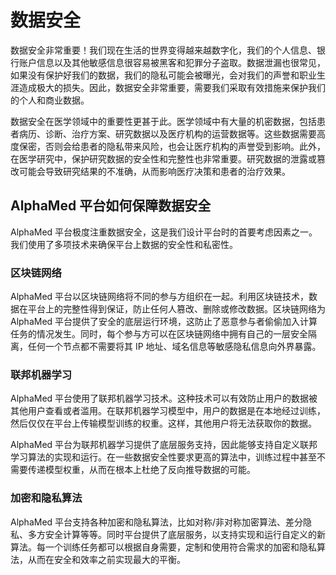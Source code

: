 # 数据安全

数据安全非常重要！我们现在生活的世界变得越来越数字化，我们的个人信息、银行账户信息以及其他敏感信息很容易被黑客和犯罪分子盗取。数据泄漏也很常见，如果没有保护好我们的数据，我们的隐私可能会被曝光，会对我们的声誉和职业生涯造成极大的损失。因此，数据安全非常重要，需要我们采取有效措施来保护我们的个人和商业数据。

数据安全在医学领域中的重要性更甚于此。医学领域中有大量的机密数据，包括患者病历、诊断、治疗方案、研究数据以及医疗机构的运营数据等。这些数据需要高度保密，否则会给患者的隐私带来风险，也会让医疗机构的声誉受到影响。此外，在医学研究中，保护研究数据的安全性和完整性也非常重要。研究数据的泄露或篡改可能会导致研究结果的不准确，从而影响医疗决策和患者的治疗效果。

## AlphaMed 平台如何保障数据安全

AlphaMed 平台极度注重数据安全，这是我们设计平台时的首要考虑因素之一。我们使用了多项技术来确保平台上数据的安全性和私密性。

### 区块链网络

AlphaMed 平台以区块链网络将不同的参与方组织在一起。利用区块链技术，数据在平台上的完整性得到保证，防止任何人篡改、删除或修改数据。区块链网络为 AlphaMed 平台提供了安全的底层运行环境，这防止了恶意参与者偷偷加入计算任务的情况发生。同时，每个参与方可以在区块链网络中拥有自己的一层安全隔离，任何一个节点都不需要将其 IP 地址、域名信息等敏感隐私信息向外界暴露。

### 联邦机器学习

AlphaMed 平台使用了联邦机器学习技术。这种技术可以有效防止用户的数据被其他用户查看或者滥用。在联邦机器学习模型中，用户的数据是在本地经过训练，然后仅仅在平台上传输模型训练的权重。这样，其他用户将无法获取你的数据。

AlphaMed 平台为联邦机器学习提供了底层服务支持，因此能够支持自定义联邦学习算法的实现和运行。在一些数据安全性要求更高的算法中，训练过程中甚至不需要传递模型权重，从而在根本上杜绝了反向推导数据的可能。

### 加密和隐私算法

AlphaMed 平台支持各种加密和隐私算法，比如对称/非对称加密算法、差分隐私、多方安全计算等等。同时平台提供了底层服务，以支持实现和运行自定义的新算法。每一个训练任务都可以根据自身需要，定制和使用符合需求的加密和隐私算法，从而在安全和效率之前实现最大的平衡。
